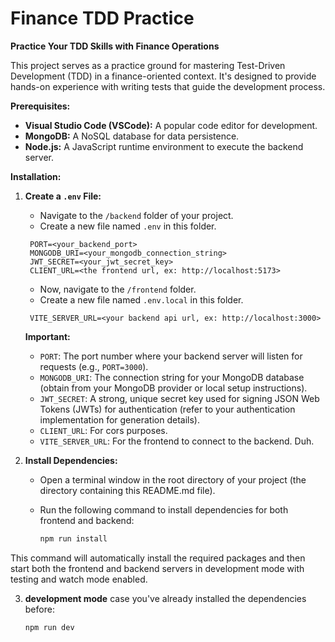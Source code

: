 # Finance TDD Practice

**Practice Your TDD Skills with Finance Operations**

This project serves as a practice ground for mastering Test-Driven Development (TDD) in a finance-oriented context. It's designed to provide hands-on experience with writing tests that guide the development process.

**Prerequisites:**

- **Visual Studio Code (VSCode):** A popular code editor for development.
- **MongoDB:** A NoSQL database for data persistence.
- **Node.js:** A JavaScript runtime environment to execute the backend server.

**Installation:**

1. **Create a `.env` File:**

   - Navigate to the `/backend` folder of your project.
   - Create a new file named `.env` in this folder.

   ```
    PORT=<your_backend_port>
    MONGODB_URI=<your_mongodb_connection_string>
    JWT_SECRET=<your_jwt_secret_key>
    CLIENT_URL=<the frontend url, ex: http://localhost:5173>
   ```

   - Now, navigate to the `/frontend` folder.
   - Create a new file named `.env.local` in this folder.

   ```
    VITE_SERVER_URL=<your backend api url, ex: http://localhost:3000>
   ```

   **Important:**

   - `PORT`: The port number where your backend server will listen for requests (e.g., `PORT=3000`).
   - `MONGODB_URI`: The connection string for your MongoDB database (obtain from your MongoDB provider or local setup instructions).
   - `JWT_SECRET`: A strong, unique secret key used for signing JSON Web Tokens (JWTs) for authentication (refer to your authentication implementation for generation details).
   - `CLIENT_URL`: For cors purposes.
   - `VITE_SERVER_URL`: For the frontend to connect to the backend. Duh.

2. **Install Dependencies:**

   - Open a terminal window in the root directory of your project (the directory containing this README.md file).
   - Run the following command to install dependencies for both frontend and backend:

     ```bash
     npm run install
     ```

This command will automatically install the required packages and then start both the frontend and backend servers in development mode with testing and watch mode enabled.

3. **development mode** case you've already installed the dependencies before:
   ```bash
   npm run dev
   ```
